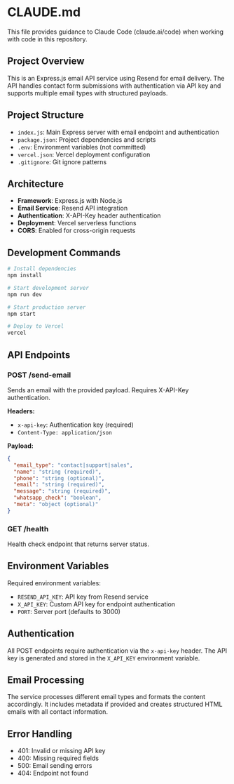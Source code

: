 # CLAUDE.md

This file provides guidance to Claude Code (claude.ai/code) when working with code in this repository.

## Project Overview

This is an Express.js email API service using Resend for email delivery. The API handles contact form submissions with authentication via API key and supports multiple email types with structured payloads.

## Project Structure

- `index.js`: Main Express server with email endpoint and authentication
- `package.json`: Project dependencies and scripts
- `.env`: Environment variables (not committed)
- `vercel.json`: Vercel deployment configuration
- `.gitignore`: Git ignore patterns

## Architecture

- **Framework**: Express.js with Node.js
- **Email Service**: Resend API integration
- **Authentication**: X-API-Key header authentication
- **Deployment**: Vercel serverless functions
- **CORS**: Enabled for cross-origin requests

## Development Commands

```bash
# Install dependencies
npm install

# Start development server
npm run dev

# Start production server
npm start

# Deploy to Vercel
vercel
```

## API Endpoints

### POST /send-email
Sends an email with the provided payload. Requires X-API-Key authentication.

**Headers:**
- `x-api-key`: Authentication key (required)
- `Content-Type: application/json`

**Payload:**
```json
{
  "email_type": "contact|support|sales",
  "name": "string (required)",
  "phone": "string (optional)",
  "email": "string (required)",
  "message": "string (required)",
  "whatsapp_check": "boolean",
  "meta": "object (optional)"
}
```

### GET /health
Health check endpoint that returns server status.

## Environment Variables

Required environment variables:
- `RESEND_API_KEY`: API key from Resend service
- `X_API_KEY`: Custom API key for endpoint authentication
- `PORT`: Server port (defaults to 3000)

## Authentication

All POST endpoints require authentication via the `x-api-key` header. The API key is generated and stored in the `X_API_KEY` environment variable.

## Email Processing

The service processes different email types and formats the content accordingly. It includes metadata if provided and creates structured HTML emails with all contact information.

## Error Handling

- 401: Invalid or missing API key
- 400: Missing required fields
- 500: Email sending errors
- 404: Endpoint not found
